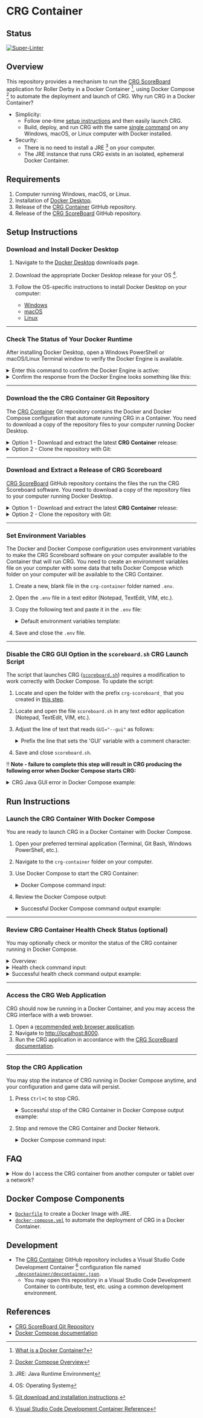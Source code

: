 # CRG Container

## Status

[![Super-Linter](https://github.com/timothyhull/crg-container/actions/workflows/lint-files.yml/badge.svg)](https://github.com/marketplace/actions/super-linter)

## Overview

This repository provides a mechanism to run the [CRG ScoreBoard](https://github.com/rollerderby/scoreboard "CRG ScoreBoard Git Repository") application for Roller Derby in a Docker Container [^1], using Docker Compose [^2] to automate the deployment and launch of CRG.  Why run CRG in a Docker Container?

- Simplicity:
  - Follow one-time [setup instructions](#setup-instructions "Setup Instructions") and then easily launch CRG.
  - Build, deploy, and run CRG with the same [single command](#run-instructions "Run Instructions") on any Windows, macOS, or Linux computer with Docker installed.
- Security:
  - There is no need to install a JRE [^3] on your computer.
  - The JRE instance that runs CRG exists in an isolated, ephemeral Docker Container.

## Requirements

1. Computer running Windows, macOS, or Linux.
2. Installation of [Docker Desktop](https://docs.docker.com/desktop "Docker Desktop Overview").
3. Release of the [CRG Container](./ "CRG Container GitHub Repository") GitHub repository.
4. Release of the [CRG ScoreBoard](https://github.com/rollerderby/scoreboard "CRG ScoreBoard GitHub Repository") GitHub repository.

## Setup Instructions

### Download and Install Docker Desktop

1. Navigate to the [Docker Desktop](https://www.docker.com/products/docker-desktop "Download Docker Desktop") downloads page.
2. Download the appropriate Docker Desktop release for your OS [^4].
3. Follow the OS-specific instructions to install Docker Desktop on your computer:

    - [Windows](https://docs.docker.com/desktop/install/windows-install "Docker Desktop for Windows Installation Guide")
    - [macOS](https://docs.docker.com/desktop/install/mac-install "Docker Desktop for macOS Installation Guide")
    - [Linux](https://docs.docker.com/desktop/install/linux-install "Docker Desktop for Linux Installation Guide")  

---

### Check The Status of Your Docker Runtime

After installing Docker Desktop, open a Windows PowerShell or macOS/Linux Terminal window to verify the Docker Engine is available.

<details>
  <summary>
    Enter this command to confirm the Docker Engine is active:
  </summary>

  ```shell
  docker --version
  ```

</details>

<details>
  <summary>
    Confirm the response from the Docker Engine looks something like this:
  </summary>

  ```shell
  Docker version 26.0.0, build 2ae903e
  ```

</details>

---

### Download the the CRG Container Git Repository

The [CRG Container](./ "CRG Container GitHub Repository") Git repository contains the Docker and Docker Compose configuration that automate running CRG in a Container.  You need to download a copy of the repository files to your computer running Docker Desktop.

<details>
  <summary>
    Option 1 - Download and extract the latest <strong>CRG Container</strong> release:
  </summary>

1. Navigate to the [CRG Container Releases](https://github.com/timothyhull/crg-container/releases "CRG Container Releases") page.
2. Locate the `Assets` section of the page to find the latest release and click on `Source code (zip)` or `Source code (tar.gz)` to download a compressed copy of the repository files.
3. Extract the compressed file to create a folder named `crg-container` that contains the CRG Container repository files.
  
</details>

<details>
  <summary>
    Option 2 - Clone the repository with Git:
  </summary>

1. Open your preferred terminal application (Terminal, Git Bash, Windows PowerShell, etc.) to run Git [^5] commands.

2. Use the `git clone` command to fetch the repository files and place them within a new folder named `crg-container`.

    ```shell
    git clone git@github.com:timothyhull/crg-container
    ```

3. Review the `git clone` command response output (optional):

    ```shell
    # git clone command response output example
    Cloning into 'crg-container'...
    remote: Enumerating objects: 234, done.
    remote: Counting objects: 100% (234/234), done.
    remote: Compressing objects: 100% (136/136), done.
    remote: Total 234 (delta 116), reused 196 (delta 82), pack-reused 0
    Receiving objects: 100% (234/234), 50.95 KiB | 815.00 KiB/s, done.
    Resolving deltas: 100% (116/116), done.
    ```

</details>

---

### Download and Extract a Release of CRG Scoreboard

[CRG ScoreBoard](https://github.com/rollerderby/scoreboard "CRG ScoreBoard GitHub Repository") GitHub repository contains the files the run the CRG Scoreboard software.  You need to download a copy of the repository files to your computer running Docker Desktop.

<details>
  <summary>
    Option 1 - Download and extract the latest <strong>CRG Container</strong> release:
  </summary>

1. Navigate to the [CRG ScoreBoard Releases](https://github.com/rollerderby/scoreboard/releases "CRG ScoreBoard Releases") page.
2. Locate the `Assets` section for the latest release and click on the `.zip` file with the prefix `crg-scoreboard_` (e.g., `crg-scoreboard_v2023.5.zip`).
3. Move the downloaded `.zip` file with the prefix `crg-scoreboard_` to the extracted or cloned `crg-container` folder on your computer.
4. Extract the `.zip` file with the prefix `crg-scoreboard_` to create a folder with the prefix `crg-scoreboard_` that contains the CRG Scoreboard repository files.

</details>

<details>
  <summary>
    Option 2 - Clone the repository with Git:
  </summary>

1. Open your preferred terminal application (Terminal, Git Bash, Windows PowerShell, etc.) to run Git commands.

2. Use the `git clone` command to fetch the repository files and place them within a new folder with the prefix `crg-scoreboard_`.

    ```shell
    git clone git@github.com:rollerderby/scoreboard.git
    ```

3. Review the `git clone` command response output (optional):

    ```shell
    # git clone command response output example
    Cloning into 'scoreboard'...
    remote: Enumerating objects: 29938, done.
    remote: Counting objects: 100% (1483/1483), done.
    remote: Compressing objects: 100% (548/548), done.
    remote: Total 29938 (delta 795), reused 1357 (delta 749), pack-reused 28455
    Receiving objects: 100% (29938/29938), 109.79 MiB | 1.91 MiB/s, done.
    Resolving deltas: 100% (20295/20295), done.
    ```

4. Confirm your file system has a folder with the prefix `crg-scoreboard_` folder within a folder named `crg-container`:

    <details>
      <summary>
        Example directory structure after downloading and extracting <strong>crg-scoreboard_v2023.5.zip</strong> in the <strong>crg-container</strong> folder:
      </summary>

    - Note the `crg-scoreboard_v2023.5` folder within the `crg-container` folder:

        ```shell
        ├── crg-container
        │   ├── .devcontainer
        │   ├── .dockerignore
        │   ├── .git
        │   ├── .github
        │   ├── .gitignore
        │   ├── .vscode
        │   ├── Dockerfile
        │   ├── Dockerfile.dev
        │   ├── LICENSE
        │   ├── README.md
        │   ├── crg-scoreboard_v2023.5
        │   │   ├── COPYING
        │   │   ├── COPYING-AL
        │   │   ├── COPYING-GPL
        │   │   ├── LICENSES
        │   │   ├── NOTICE
        │   │   ├── README.md
        │   │   ├── blank_statsbook.xlsx
        │   │   ├── config
        │   │   ├── html
        │   │   ├── lib
        │   │   ├── logs
        │   │   ├── scoreboard-Windows.exe
        │   │   ├── scoreboard-mac.command
        │   │   ├── scoreboard.sh
        │   │   └── start.html
        │   ├── crg-scoreboard_v2023.5.zip
        │   ├── docker-compose.yml
        │   └── requirements
        ```

    </details>
</details>

---

### Set Environment Variables

The Docker and Docker Compose configuration uses environment variables to make the CRG Scoreboard software on your computer available to the Container that will run CRG.  You need to create an environment variables file on your computer with some data that tells Docker Compose which folder on your computer will be available to the CRG Container.

1. Create a new, blank file in the `crg-container` folder named `.env`.
2. Open the `.env` file in a text editor (Notepad, TextEdit, VIM, etc.).
3. Copy the following text and paste it in the `.env` file:

    <details>
      <summary>
        Default environment variables template:
      </summary>

    ```shell
    # Local path to the 'crg-container' folder extracted from this repo
    ## Default value is the current directory
    CRG_SOURCE_VOLUME=.

    # Local path relative to CRG_SOURCE_VOLUME for the extracted CRG application
    ## Default value is CRG version 2023.5
    CRG_SOURCE_DIR=crg-scoreboard_v2023.5

    # Name of the folder to create and mount files to on the CRG container instance
    ## Default value is 'crg-container'
    CRG_MOUNT_DIR=crg-container
    ```

    </details>

4. Save and close the `.env` file.

---

### Disable the CRG GUI Option in the `scoreboard.sh` CRG Launch Script

The script that launches CRG ([`scoreboard.sh`](https://github.com/rollerderby/scoreboard/blob/dev/scoreboard.sh "scoreboard.sh Source File")) requires a modification to work correctly with Docker Compose.  To update the script:

1. Locate and open the folder with the prefix `crg-scoreboard_` that you created in [this step](#download-and-extract-a-release-of-crg-scoreboard "Download and Extract a Release of CRG Scoreboard").
2. Locate and open the file `scoreboard.sh` in any text editor application (Notepad, TextEdit, VIM, etc.).
3. Adjust the line of text that reads `GUI="--gui"` as follows:

    <details>
      <summary>
        Prefix the line that sets the 'GUI' variable with a comment character:
      </summary>

      ```shell
      # Locate this line in scoreboard.sh
      GUI="--gui"
      ```

      ```shell
      # Add a '# ' prefix to this line so it reads
      # GUI="--gui"
      ```

    </details>

4. Save and close `scoreboard.sh`.


:bangbang: **Note - failure to complete this step will result in CRG producing the following error when Docker Compose starts CRG:**

<details>
  <summary>
  CRG Java GUI error in Docker Compose example:
  </summary>

  ```shell
  crg-container-1  | Exception in thread "main" java.lang.reflect.InvocationTargetException
  crg-container-1  |  at java.base/jdk.internal.reflect.DirectMethodHandleAccessor.invoke(DirectMethodHandleAccessor.java:119)
  crg-container-1  |  at java.base/java.lang.reflect.Method.invoke(Method.java:577)
  crg-container-1  | Caused by: java.awt.HeadlessException: 
  crg-container-1  | No X11 DISPLAY variable was set,
  crg-container-1  | but this program performed an operation which requires it.
  crg-container-1  |  at java.desktop/java.awt.GraphicsEnvironment.checkHeadless(GraphicsEnvironment.java:166)
  crg-container-1  |  at java.base/jdk.internal.reflect.DirectMethodHandleAccessor.invoke(DirectMethodHandleAccessor.java:104)
  ```

</details>

## Run Instructions

### Launch the CRG Container With Docker Compose

You are ready to launch CRG in a Docker Container with Docker Compose.

1. Open your preferred terminal application (Terminal, Git Bash, Windows PowerShell, etc.).

2. Navigate to the `crg-container` folder on your computer.

3. Use Docker Compose to start the CRG Container:

    <details>
      <summary>
        Docker Compose command input:
      </summary>

    ```shell
    docker compose up
    ```

    </details>

4. Review the Docker Compose output:

    <details>
      <summary>
        Successful Docker Compose command output example:
      </summary>

    ```shell
    [+] Building 56.1s (7/7) FINISHED                                                                       docker:desktop-linux
      => [crg-container internal] load build definition from Dockerfile                                                      0.0s
      => => transferring dockerfile: 512B                                                                                    0.0s
      => [crg-container internal] load metadata for docker.io/library/openjdk:latest                                         0.0s
      => [crg-container internal] load .dockerignore                                                                         0.0s
      => => transferring context: 229B                                                                                       0.0s
      => [crg-container 1/3] FROM docker.io/library/openjdk:latest                                                           0.0s
      => [crg-container 2/3] RUN microdnf upgrade -y --nodocs &&     microdnf clean all                                     55.3s
      => [crg-container 3/3] WORKDIR crg-container                                                                           0.0s 
      => [crg-container] exporting to image                                                                                  0.8s 
      => => exporting layers                                                                                                 0.7s 
      => => writing image sha256:e6a67731286f20afdaead94aafee07197ca82df627ce1f2ba99ca78ac63f319a                            0.0s 
      => => naming to docker.io/library/crg-container-crg-container                                                          0.0s 
      [+] Running 1/1                                                                                                              
      ✔ Network crg-container_default            Created                                                                     0.0s 
      ⠋ Container crg-container-crg-container-1  Created                                                                     0.0s 
      Attaching to crg-container-1
      crg-container-1  | Found existing autosave dir - skipping import
      crg-container-1  | CRG ScoreBoard version v2023.4
      crg-container-1  | 2024-05-03 01:32:23.293:INFO::main: Logging initialized @482ms to org.eclipse.jetty.util.log.StdErrLog
      crg-container-1  | Loaded auto-saved scoreboard from ./config/autosave/scoreboard-0-secs-ago.json
      crg-container-1  | 
      crg-container-1  | vvvvvvvvvvvvvvvvvvvvvvvvvvvvvvvvvvvvvvvvvvvvvvvvvvvvvvvvvvvvvvvvvvvvvv
      crg-container-1  | vvvvvvvvvvvvvvvvvvvvvvvvvvvvvvvvvvvvvvvvvvvvvvvvvvvvvvvvvvvvvvvvvvvvvv
      crg-container-1  | Double-click/open the 'start.html' file, or
      crg-container-1  | Open a web browser (either Google Chrome or Mozilla Firefox recommended) to:
      crg-container-1  | http://localhost:8000
      crg-container-1  | or try one of these URLs:
      crg-container-1  | http://172.19.0.2:8000/
      crg-container-1  | http://[fe80:0:0:0:42:acff:fe13:2%eth0]:8000/
      crg-container-1  | ^^^^^^^^^^^^^^^^^^^^^^^^^^^^^^^^^^^^^^^^^^^^^^^^^^^^^^^^^^^^^^^^^^^^^^
      crg-container-1  | ^^^^^^^^^^^^^^^^^^^^^^^^^^^^^^^^^^^^^^^^^^^^^^^^^^^^^^^^^^^^^^^^^^^^^^
      crg-container-1  |
    ```

    </details>

---

### Review CRG Container Health Check Status (optional)

You may optionally check or monitor the status of the CRG container running in Docker Compose.

<details>
  <summary>
    Overview:
  </summary>

The health check is a recurring `curl` HTTP request to the CRG web application server, and a `200 OK` response indicates the request is successful.  The health check configuration is available for review in the [`docker-compose.yml`](./docker-compose.yml "Docker Compose Health Check") file.

</details>

<details>
  <summary>
    Health check command input:
  </summary>

You may manually check the status of the CRG container with the following command:

```shell
# Check the health of the most recently-created container
docker inspect -f "{{ json .State.Health }}" $(docker ps -lq)
```

</details>

<details>
  <summary>
    Successful health check command output example:
  </summary>

```jsonc
// Successful health check command example output (formatted as JSON with JQ)
{
  "Status": "healthy",
  "FailingStreak": 0,
  "Log": [
    {
      "Start": "2024-05-03T12:00:00.000000000Z",
      "End": "2024-05-03T12:00:00.000000000",
      "ExitCode": 0,
      "Output": "HTTP/1.1 200 OK\r\nDate: Fri, 03 May 2024 01:50:54 GMT\r\nSet-Cookie: CRG_SCOREBOARD=node0v5ap3t21va5cq5zx2cqaekfe36.node0; Path=/; Expires=Sat, 18-May-2024 12:00:00 GMT; Max-Age=1296000; HttpOnly; SameSite=Lax\r\nExpires: Thu, 01 Jan 1970 00:00:00 GMT\r\nLast-Modified: Tue, 03 Oct 2023 00:56:04 GMT\r\nContent-Type: text/html;charset=utf-8\r\nAccept-Ranges: bytes\r\n"
    }
  ]
}
```

</details>

---

### Access the CRG Web Application

CRG should now be running in a Docker Container, and you may access the CRG interface with a web browser.

1. Open a [recommended web browser application](https://github.com/rollerderby/scoreboard#web-browser "CRG ScoreBoard Documentation Browser Recommendation").
2. Navigate to [http://localhost:8000](http://localhost:8000 "CRG Application Launch Page").
3. Run the CRG application in accordance with the [CRG ScoreBoard documentation](https://github.com/rollerderby/scoreboard/wiki "CRG ScoreBoard Documentation").

---

### Stop the CRG Application

You may stop the instance of CRG running in Docker Compose anytime, and your configuration and game data will persist.

1. Press `Ctrl+C` to stop CRG.

    <details>
      <summary>
        Successful stop of the CRG Container in Docker Compose output example:
      </summary>

    ```shell
    Gracefully stopping... (press Ctrl+C again to force)
    [+] Stopping 1/1
    ✔ Container crg-container-crg-container-1  Stopped                                                                     0.5s 
    canceled
    ```

    </details>


2. Stop and remove the CRG Container and Docker Network.

    <details>
      <summary>
        Docker Compose command input:
      </summary>

    ```shell
    docker compose down
    ```

    <details>
      <summary>
        Successful Docker Compose command output example:
      </summary>

    ```shell
    [+] Running 2/0
    ✔ Container crg-container-crg-container-1  Removed                                                                     0.0s 
    ✔ Network crg-container_default            Removed                                                                     0.0s 
    ```

    </details>

## FAQ

<details>
  <summary>
    How do I access the CRG container from another computer or tablet over a network?
  </summary>

- A nuance of running Docker within a Container is that the IP address in the URL on the CRG Scoreboard main page (e.g., `http://172.19.0.2:8000`) is *not* the IP address of your computer; it is the private IP address of the container and that URL is not directly accessible from another computer, tablet, etc.
- However, all you need to do is discover the IP address of your computer and point your web browser at that address instead.

  1. For macOS and Linux computers, open your **Terminal** application and enter the following command:

      <details>
        <summary>
        Get IP address command example:
        </summary>

      ```shell
      ifconfig | grep 'inet\s' | awk '{print $2}' | grep -v '^127\.'
      ```

      </details>
  
      <details>
        <summary>
        Get IP address command output example:
        </summary>

      ```shell
      # There may be multiple IP addresses in the output
      # You may need to attempt connecting to each until one works
      192.168.100.10
      ```

      </details>


  2. For Windows computers, open your **PowerShell** application and enter the following command:

      <details>
        <summary>
        Get IP address command example:
        </summary>

      ```powershell
      Get-NetIPAddress | Where-Object {
        $_.AddressFamily 'IPv4' -and
        $_.InterfaceAlias -Match '^Ethernet.+' -and
        $_.PrefixOrigin -ne 'WellKnown'
      } | Select-Object IPAddress
      ```

      </details>

      <details>
        <summary>
        Get IP address command output example:
        </summary>

      ```powershell
      # There may be multiple IP addresses in the output
      # You may need to attempt connecting to each until one works
      IPAddress
      ---------
      192.168.100.10
      ```

      </details>

  3. Use your web browser to navigate to the CRG interface using the IP address of your computer in the URL.

      <details>
        <summary>
        URL with your computer's IP address example:
        </summary>

      ```text
      http://192.168.100.10:8000
      ```

      </details>


</details>

## Docker Compose Components

- [`Dockerfile`](./Dockerfile "Dockerfile") to create a Docker Image with JRE.
- [`docker-compose.yml`](./docker-compose.yml "CRG Container Service Definition File") to automate the deployment of CRG in a Docker Container.

## Development

- The [CRG Container](./ "CRG Container GitHub Repository") GitHub repository includes a Visual Studio Code Development Container [^6] configuration file named [`.devcontainer/devcontainer.json`](./.devcontainer/devcontainer.json "Visual Studio Code Development Container Configuration File").
  - You may open this repository in a Visual Studio Code Development Container to contribute, test, etc. using a common development environment.

## References

- [CRG ScoreBoard Git Repository](https://github.com/rollerderby/scoreboard "CRG ScoreBoard Git Repository")
- [Docker Compose documentation](https://docs.docker.com/compose "Docker Compose Documentation")

[^1]: [What is a Docker Container?](https://www.docker.com/resources/what-container "What is a Docker Container?")
[^2]: [Docker Compose Overview](https://docs.docker.com/compose "Docker Compose Overview")
[^3]: JRE: Java Runtime Environment
[^4]: OS: Operating System
[^5]: [Git download and installation instructions](https://git-scm.com "Git download an installation instructions").
[^6]: [Visual Studio Code Development Container Reference](https://code.visualstudio.com/docs/devcontainers/containers "Visual Studio Code Development Container Reference")
